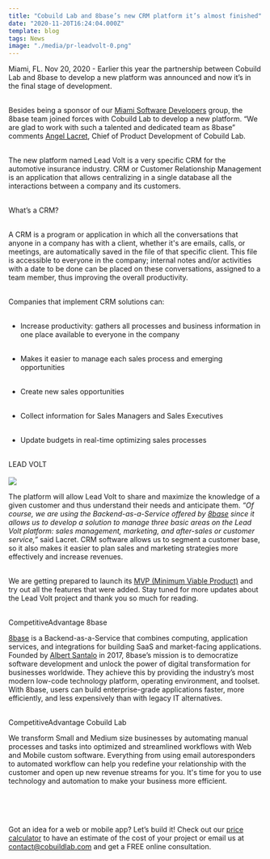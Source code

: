 ```yaml
---
title: "Cobuild Lab and 8base’s new CRM platform it’s almost finished"
date: "2020-11-20T16:24:04.000Z"
template: blog
tags: News
image: "./media/pr-leadvolt-0.png"
---
```



Miami, FL. Nov 20, 2020 - Earlier this year the partnership between Cobuild Lab and 8base to develop a new platform was announced and now it’s in the final stage of development. <br> </br> 

Besides being a sponsor of our <a target="_blank" href="https://www.meetup.com/es-ES/Miami-Software-Developers/?chapter_analytics_code=UA-105326682-2"> Miami Software Developers</a> group, the  8base team joined forces with Cobuild Lab to develop a new platform. “We are glad to work with such a talented and dedicated team as 8base” comments <a target="_blank" href="https://www.linkedin.com/in/alacret/"> Angel Lacret</a>, Chief of Product Development of Cobuild Lab. <br> </br>

The new platform named Lead Volt is a very specific CRM for the automotive insurance industry. CRM or Customer Relationship Management is an application that allows centralizing in a single database all the interactions between a company and its customers. <br> </br>



<title-4> What’s a CRM? </title-4> <br> </br>

A CRM is a program or application in which all the conversations that anyone in a company has with a client, whether it's are emails, calls, or meetings, are automatically saved in the file of that specific client. This file is accessible to everyone in the company; internal notes and/or activities with a date to be done can be placed on these conversations, assigned to a team member, thus improving the overall productivity. <br> </br>

Companies that implement CRM solutions can:  <br> </br>

* Increase productivity: gathers all processes and business information in one place available to everyone in the company   <br> </br>

* Makes it easier to manage each sales process and emerging opportunities  <br> </br>

* Create new sales opportunities   <br> </br>

* Collect information for Sales Managers and Sales Executives  <br> </br>

* Update budgets in real-time optimizing sales processes <br> </br>



<title-4> LEAD VOLT </title-4> <br> </br>
<img src="media/pr-leadvolt-1.png">

The platform will allow Lead Volt to share and maximize the knowledge of a given customer and thus understand their needs and anticipate them.  *“Of course, we are using the Backend-as-a-Service offered by <a target="_blank" href="https://www.8base.com/"> 8base</a> since it allows us to develop a solution to manage three basic areas on the Lead Volt platform: sales management, marketing, and after-sales or customer service,”* said Lacret. CRM software allows us to segment a customer base, so it also makes it easier to plan sales and marketing strategies more effectively and increase revenues. <br> </br>

We are getting prepared to launch its <a target="_blank" href="https://cobuildlab.com/blog/minimum-viable-product/amp/">MVP (Minimum Viable Product)</a> and try out all the features that were added. Stay tuned for more updates about the Lead Volt project and thank you so much for reading.  <br> </br>



<title-5 align="left"> CompetitiveAdvantage 8base </title-5>

<a target="_blank" href="https://www.8base.com/"> 8base</a> is a Backend-as-a-Service that combines computing, application services, and integrations for building SaaS and market-facing applications. Founded by <a target="_blank" href="https://www.linkedin.com/in/albertsantalo/"> Albert Santalo</a> in 2017, 8base’s mission is to democratize software development and unlock the power of digital transformation for businesses worldwide. They achieve this by providing the industry’s most modern low-code technology platform, operating environment, and toolset. With 8base, users can build enterprise-grade applications faster, more efficiently, and less expensively than with legacy IT alternatives. <br> </br>



<title-5 align="left"> CompetitiveAdvantage Cobuild Lab </title-5>

We transform Small and Medium size businesses by automating manual processes and tasks into optimized and streamlined workflows with Web and Mobile custom software. Everything from using email autoresponders to automated workflow can help you redefine your relationship with the customer and open up new revenue streams for you. It's time for you to use technology and automation to make your business more efficient. <br> </br>

<youtube-video id="5fbYxQNgJ7s&"></youtube-video>  <br> </br>

Got an idea for a web or mobile app? Let’s build it! Check out our <a target="_blank" href="https://cobuildlab.com/price-calculator/">  price calculator</a> to have an estimate of the cost of your project or email us at contact@cobuildlab.com and get a FREE online consultation. 

